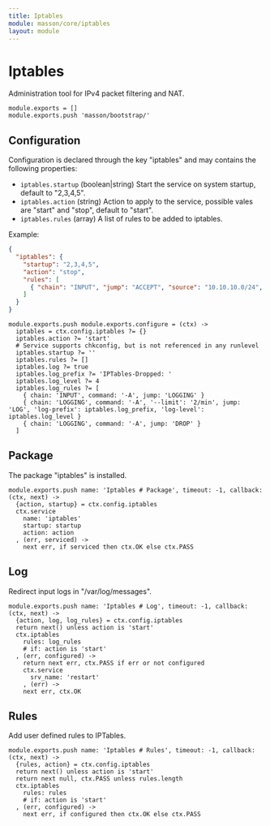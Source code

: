 ```yaml
---
title: Iptables
module: masson/core/iptables
layout: module
---
```


# Iptables

Administration tool for IPv4 packet filtering and NAT.

    module.exports = []
    module.exports.push 'masson/bootstrap/'

## Configuration

Configuration is declared through the key "iptables" and may contains the following properties:   

*   `iptables.startup` (boolean|string)
    Start the service on system startup, default to "2,3,4,5".
*   `iptables.action` (string)
    Action to apply to the service, possible vales are "start" and "stop",
    default to "start".
*   `iptables.rules` (array)
    A list of rules to be added to iptables.

Example:
```json
{
  "iptables": {
    "startup": "2,3,4,5",
    "action": "stop",
    "rules": [
      { "chain": "INPUT", "jump": "ACCEPT", "source": "10.10.10.0/24", "comment": "Local" }
    ]
  }
}
```

    module.exports.push module.exports.configure = (ctx) ->
      iptables = ctx.config.iptables ?= {}
      iptables.action ?= 'start'
      # Service supports chkconfig, but is not referenced in any runlevel
      iptables.startup ?= ''
      iptables.rules ?= []
      iptables.log ?= true
      iptables.log_prefix ?= 'IPTables-Dropped: '
      iptables.log_level ?= 4
      iptables.log_rules ?= [
        { chain: 'INPUT', command: '-A', jump: 'LOGGING' }
        { chain: 'LOGGING', command: '-A', '--limit': '2/min', jump: 'LOG', 'log-prefix': iptables.log_prefix, 'log-level': iptables.log_level }
        { chain: 'LOGGING', command: '-A', jump: 'DROP' }
      ]

## Package

The package "iptables" is installed.

    module.exports.push name: 'Iptables # Package', timeout: -1, callback: (ctx, next) ->
      {action, startup} = ctx.config.iptables
      ctx.service
        name: 'iptables'
        startup: startup
        action: action
      , (err, serviced) ->
        next err, if serviced then ctx.OK else ctx.PASS

## Log

Redirect input logs in "/var/log/messages".

    module.exports.push name: 'Iptables # Log', timeout: -1, callback: (ctx, next) ->
      {action, log, log_rules} = ctx.config.iptables
      return next() unless action is 'start'
      ctx.iptables
        rules: log_rules
        # if: action is 'start'
      , (err, configured) ->
        return next err, ctx.PASS if err or not configured
        ctx.service
          srv_name: 'restart'
        , (err) ->
        next err, ctx.OK

## Rules

Add user defined rules to IPTables.

    module.exports.push name: 'Iptables # Rules', timeout: -1, callback: (ctx, next) ->
      {rules, action} = ctx.config.iptables
      return next() unless action is 'start'
      return next null, ctx.PASS unless rules.length
      ctx.iptables
        rules: rules
        # if: action is 'start'
      , (err, configured) ->
        next err, if configured then ctx.OK else ctx.PASS

